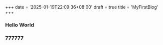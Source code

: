 +++
date = '2025-01-19T22:09:36+08:00'
draft = true
title = 'MyFirstBlog'
+++

### Hello World

### 777777
